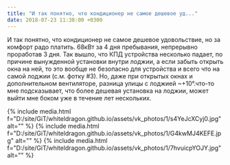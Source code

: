 ```yaml
---
title: "И так понятно, что кондиционер не самое дешевое уд..."
date: 2018-07-23 11:38:00 +0300
---
```


И так понятно, что кондиционер не самое дешевое удовольствие, но за комфорт радо платить. 68кВт за 4 дня пребывания, непрерывно проработав 3 дня. Так вышло, что КПД устройства несколько падает, по причине вынужденной установки внутри лоджии, а если забыть открыть окна на ней, то это вообще не безопасно для устройства и всего что на самой лоджии (с.м. фотку #3). Но, даже при открытых окнах и дополнительном вентиляторе, разница улицы с лоджией ~+10°.что-то мне подсказывает, что более дешевая установка на лоджии, может выйти мне боком уже в течение лет нескольких.


{% include media.html f="D:/site/GiT/whiteldragon.github.io/assets/vk_photos/1/s4YeJcXCyj0.jpg" alt="" %}
{% include media.html f="D:/site/GiT/whiteldragon.github.io/assets/vk_photos/1/G4kwMJ4KEFE.jpg" alt="" %}
{% include media.html f="D:/site/GiT/whiteldragon.github.io/assets/vk_photos/1/7hvuicpYOJY.jpg" alt="" %}
